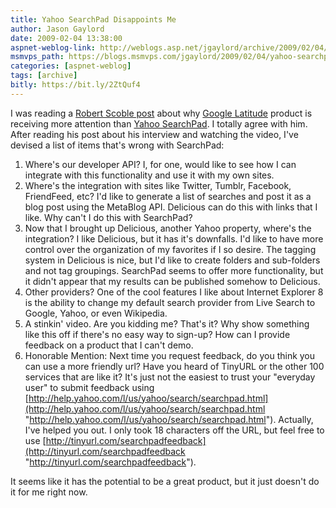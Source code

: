 ```yaml
---
title: Yahoo SearchPad Disappoints Me
author: Jason Gaylord
date: 2009-02-04 13:38:00
aspnet-weblog-link: http://weblogs.asp.net/jgaylord/archive/2009/02/04/yahoo-searchpad-disappoints-me.aspx
msmvps_path: https://blogs.msmvps.com/jgaylord/2009/02/04/yahoo-searchpad-disappoints-me/
categories: [aspnet-weblog]
tags: [archive]
bitly: https://bit.ly/2ZtQuf4
---
```


I was reading a [Robert Scoble post](http://scobleizer.com/2009/02/04/why-yahoos-announcement-today-wont-get-as-much-hype-as-googles/) about why [Google Latitude](http://www.google.com/latitude) product is receiving more attention than [Yahoo SearchPad](http://tools.search.yahoo.com/SearchPad/Video.html). I totally agree with him. After reading his post about his interview and watching the video, I've devised a list of items that's wrong with SearchPad:

1. Where's our developer API? I, for one, would like to see how I can integrate with this functionality and use it with my own sites.
2. Where's the integration with sites like Twitter, Tumblr, Facebook, FriendFeed, etc? I'd like to generate a list of searches and post it as a blog post using the MetaBlog API. Delicious can do this with links that I like. Why can't I do this with SearchPad?
3. Now that I brought up Delicious, another Yahoo property, where's the integration? I like Delicious, but it has it's downfalls. I'd like to have more control over the organization of my favorites if I so desire. The tagging system in Delicious is nice, but I'd like to create folders and sub-folders and not tag groupings. SearchPad seems to offer more functionality, but it didn't appear that my results can be published somehow to Delicious.
4. Other providers? One of the cool features I like about Internet Explorer 8 is the ability to change my default search provider from Live Search to Google, Yahoo, or even Wikipedia.
5. A stinkin' video. Are you kidding me? That's it? Why show something like this off if there's no easy way to sign-up? How can I provide feedback on a product that I can't demo.
6. Honorable Mention: Next time you request feedback, do you think you can use a more friendly url? Have you heard of TinyURL or the other 100 services that are like it? It's just not the easiest to trust your "everyday user" to submit feedback using [http://help.yahoo.com/l/us/yahoo/search/searchpad.html](http://help.yahoo.com/l/us/yahoo/search/searchpad.html "http://help.yahoo.com/l/us/yahoo/search/searchpad.html"). Actually, I've helped you out. I only took 18 characters off the URL, but feel free to use [http://tinyurl.com/searchpadfeedback](http://tinyurl.com/searchpadfeedback "http://tinyurl.com/searchpadfeedback").

It seems like it has the potential to be a great product, but it just doesn't do it for me right now.